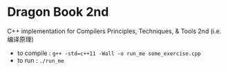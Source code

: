 Dragon Book 2nd 
===============

C++ implementation for Compilers Principles, Techniques, &amp; Tools 2nd (i.e. 编译原理)

- to compile : 
	`g++ -std=c++11 -Wall -o run_me some_exercise.cpp`
- to run :
	`./run_me`

